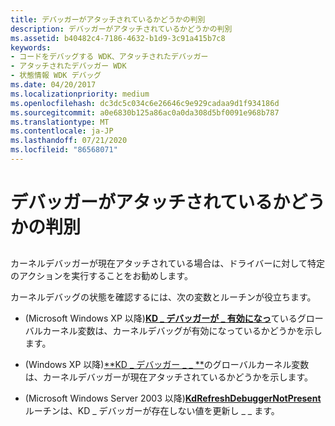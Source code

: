```yaml
---
title: デバッガーがアタッチされているかどうかの判別
description: デバッガーがアタッチされているかどうかの判別
ms.assetid: b40482c4-7186-4632-b1d9-3c91a415b7c8
keywords:
- コードをデバッグする WDK、アタッチされたデバッガー
- アタッチされたデバッガー WDK
- 状態情報 WDK デバッグ
ms.date: 04/20/2017
ms.localizationpriority: medium
ms.openlocfilehash: dc3dc5c034c6e26646c9e929cadaa9d1f934186d
ms.sourcegitcommit: a0e6830b125a86ac0a0da308d5bf0091e968b787
ms.translationtype: MT
ms.contentlocale: ja-JP
ms.lasthandoff: 07/21/2020
ms.locfileid: "86568071"
---
```

# <a name="determining-if-a-debugger-is-attached"></a>デバッガーがアタッチされているかどうかの判別


## <span id="ddk_determining_if_a_debugger_is_attached_tools"></span><span id="DDK_DETERMINING_IF_A_DEBUGGER_IS_ATTACHED_TOOLS"></span>


カーネルデバッガーが現在アタッチされている場合は、ドライバーに対して特定のアクションを実行することをお勧めします。

カーネルデバッグの状態を確認するには、次の変数とルーチンが役立ちます。

-   (Microsoft Windows XP 以降)[**KD \_ デバッガーが \_ 有効になっ**](https://docs.microsoft.com/previous-versions/ff548118(v=vs.85))ているグローバルカーネル変数は、カーネルデバッグが有効になっているかどうかを示します。

-   (Windows XP 以降)[**KD \_ デバッガー \_ \_ **](https://docs.microsoft.com/previous-versions/ff548125(v=vs.85))のグローバルカーネル変数は、カーネルデバッガーが現在アタッチされているかどうかを示します。

-   (Microsoft Windows Server 2003 以降)[**KdRefreshDebuggerNotPresent**](https://docs.microsoft.com/windows-hardware/drivers/ddi/wdm/nf-wdm-kdrefreshdebuggernotpresent)ルーチンは、KD \_ デバッガーが存在しない値を更新し \_ \_ ます。

 

 





